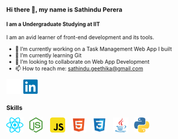 ### Hi there 👋, my name is Sathindu Perera
#### I am a Undergraduate Studying at IIT 
I am an avid learner of front-end development and its tools.

- 🔭 I’m currently working on a Task Management Web App I built
- 🌱 I’m currently learning Git 
- 👯 I’m looking to collaborate on Web App Development  
- 📫 How to reach me: sathindu.geethika@gmail.com 


[<img src='github.svg' alt='github' height='40'>](https://github.com/SathinduPerera)  [<img src='linkedin-original.svg' alt='linkedin' height='40'>](https://www.linkedin.com/in/sathindu-perera-ba9701251/)  

### Skills

<img src='react.svg' alt='github' height='40'> &nbsp;&nbsp; <img src='node-js.svg' alt='github' height='40'> &nbsp;&nbsp;&nbsp; <img src='javascript.svg' alt='github' height='40'> &nbsp;&nbsp; <img src='file-type-html.svg' alt='github' height='40'> &nbsp;&nbsp; <img src='file-type-css.svg' alt='github' height='40'> &nbsp;&nbsp; <img src='java-original.svg' alt='github' height='40'> &nbsp;&nbsp; <img src='python.svg' alt='github' height='40'>




